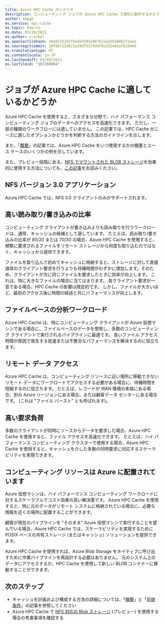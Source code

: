 ```yaml
---
title: Azure HPC Cache のシナリオ
description: コンピューティング ジョブが Azure HPC Cache で適切に動作するかどうかを確認する方法について説明します
author: ekpgh
ms.service: hpc-cache
ms.topic: how-to
ms.date: 03/29/2021
ms.author: v-erkel
ms.openlocfilehash: 36e0135102fbede5505e96fb1aa255588b2f2ae2
ms.sourcegitcommit: 20f8bf22d621a34df5374ddf0cd324d3a762d46d
ms.translationtype: HT
ms.contentlocale: ja-JP
ms.lasthandoff: 04/09/2021
ms.locfileid: "107259904"
---
```

# <a name="is-your-job-a-good-fit-for-azure-hpc-cache"></a>ジョブが Azure HPC Cache に適しているかどうか

Azure HPC Cache を使用すると、さまざまな分野で、ハイ パフォーマンス コンピューティング ジョブのデータへのアクセスを高速化できます。 ただし、一部の種類のワークフローには適していません。 この記事では、HPC Cache がニーズに適したオプションかどうかを判断する方法のガイドラインを示します。

また、「[概要](hpc-cache-overview.md)」の記事では、Azure HPC Cache をいつ使用するかの概要とユース ケースのいくつかの例を示しています。

また、プレビュー段階にある、[NFS でマウントされた BLOB ストレージ](../storage/blobs/network-file-system-protocol-support.md)を効果的に使用する方法についても、[この記事](nfs-blob-considerations.md)をお読みください。

## <a name="nfs-version-30-applications"></a>NFS バージョン 3.0 アプリケーション

Azure HPC Cache では、NFS 3.0 クライアントのみがサポートされます。

## <a name="high-read-to-write-ratio"></a>高い読み取り/書き込みの比率

コンピューティング クライアントが書き込みよりも読み取りを行うワークロードは、通常、キャッシュの候補として適しています。 たとえば、読み取り/書き込みの比率が 80/20 または 70/30 の場合、Azure HPC Cache を使用すると、頻繁に要求されるファイルをリモート ストレージから何度も取り込むのではなく、キャッシュから提供できます。

ファイルを取り込んで初めてキャッシュに格納すると、ストレージに対して直接通常のクライアント要求を行うよりも待機時間がわずかに増加します。そのため、クライアントが次に同じファイルを要求したときに効率が向上します。 これは、特に大きなファイルの場合に当てはまります。 各クライアント要求が一意である場合、HPC Cache の影響は限定的です。 しかし、ファイルが大きいほど、最初のアクセス後に時間の経過と共にパフォーマンスが向上します。

## <a name="file-based-analytic-workload"></a>ファイルベースの分析ワークロード

Azure HPC Cache は、特にコンピューティング クライアントが Azure 仮想マシンである場合に、ファイルベースのデータを使用し、多数のコンピューティング クライアントで実行されるパイプラインに最適です。 長いファイル アクセス時間が原因で発生する低速または不整合なパフォーマンスを解決するのに役立ちます。

## <a name="remote-data-access"></a>リモート データ アクセス

Azure HPC Cache は、コンピューティング リソースに近い場所に移動できないリモート データにワークロードでアクセスする必要がある場合に、待機時間を短縮するのに役立ちます。 たとえば、レコードが WAN 環境の末端にある場合、別の Azure リージョンにある場合、または顧客データ センターにある場合です。 (これは "ファイル バースト" とも呼ばれます)。

## <a name="heavy-request-load"></a>高い要求負荷

多数のクライアントが同時にソースからデータを要求した場合、Azure HPC Cache を使用すると、ファイル アクセスを高速化できます。 たとえば、ハイ パフォーマンス コンピューティング クラスターで使用する場合、Azure HPC Cache を使用すると、キャッシュを介した多数の同時要求に対応するスケーラビリティを実現できます。

## <a name="compute-resources-are-located-in-azure"></a>コンピューティング リソースは Azure に配置されています

Azure 仮想マシンは、ハイ パフォーマンス コンピューティング ワークロードに対するスケーラブルでコスト効果の高い解決策です。 Azure HPC Cache を使用すると、特に元のデータがリモート システムに格納されている場合に、必要な情報を近くの場所に配置することができます。

顧客が現在のパイプラインを "そのまま" Azure 仮想マシンで実行することを望んでいる場合、Azure HPC Cache では、スケーラビリティを実現するために POSIX ベースの共有ストレージ (またはキャッシュ) ソリューションを提供できます。

Azure HPC Cache を使用すれば、Azure Blob Storage をネイティブに呼び出すために作業パイプラインを再設計する必要はありません。 元のシステム上のデータにアクセスするか、HPC Cache を使用して新しい BLOB コンテナーに移動することができます。

## <a name="next-steps"></a>次のステップ

* キャッシュを計画および構成する方法の詳細については、「[概要](hpc-cache-overview.md)」と「[前提条件](hpc-cache-prerequisites.md)」の記事を参照してください
* Azure HPC Cache で [NFS 対応の Blob ストレージ](nfs-blob-considerations.md) (プレビュー) を使用する場合の考慮事項を確認する
